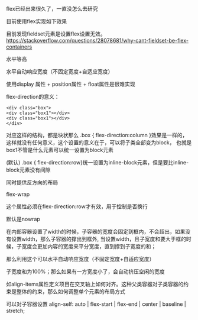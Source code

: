 flex已经出来很久了，一直没怎么去研究

目前使用flex实现如下效果

目前发现fieldset元素是设置flex设置无效。
https://stackoverflow.com/questions/28078681/why-cant-fieldset-be-flex-containers

水平等高

水平自动响应宽度（不固定宽度+自适应宽度）


使用display 属性 + position属性 + float属性是很难实现

flex-direction的意义：
```
<div class="box">
<div class="box1"></div>
<div class="box1"></div>
</div>
```

对应这样的结构，都是块状那么
.box { flex-direction:column }效果是一样的，这样就没有任何意义，这个设置的意义在于，可以将子类全部变为block，
也就是box1不管是什么元素可以统一设置为block元素

(默认)
.box { flex-direction:row}统一设置为inline-block元素，但是要比inline-block元素没有间隙

同时提供反方向的布局

flex-wrap

这个属性必须在flex-direction:row才有效，用于控制是否换行

默认是nowrap

在内部容器设置了width的时候，子容器的宽度会固定到框内，不会超出，如果没有设置width，那么子容器的撑出到框外,
当设置width，且子宽度和要大于框的时候，子宽度会更加内容的宽度来平分宽度，直到撑到子宽度的和；

那么利用这个可以水平自动响应宽度（不固定宽度+自适应宽度）

子宽度和为100%；那么如果有一方宽度小了，会自动挤压空闲的宽度


如align-items属性定义项目在交叉轴上如何对齐。这种父类容器对子类容器的约束是整体的约束，那么如何调整单个元素的布局方式

可以对子容器设置  align-self: auto | flex-start | flex-end | center | baseline | stretch;

